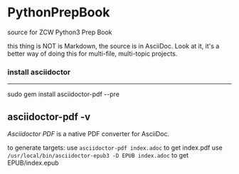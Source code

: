 # PythonPrepBook
source for ZCW Python3 Prep Book

this thing is NOT is Markdown, the source is in AsciiDoc.
Look at it, it's a better way of doing this for multi-file, multi-topic projects.

### install asciidoctor 

----
sudo gem install asciidoctor-pdf --pre

asciidoctor-pdf -v
----
*Asciidoctor PDF* is a native PDF converter for AsciiDoc.

to generate targets:
use `asciidoctor-pdf index.adoc` to get index.pdf
use `/usr/local/bin/asciidoctor-epub3 -D EPUB index.adoc` to get EPUB/index.epub
